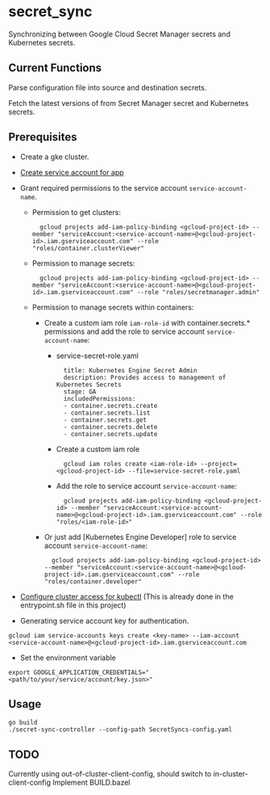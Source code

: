 # secret_sync
Synchronizing between Google Cloud Secret Manager secrets and Kubernetes secrets.

## Current Functions
Parse configuration file into source and destination secrets.

Fetch the latest versions of from Secret Manager secret and Kubernetes secrets.

## Prerequisites
- Create a gke cluster.

- [Create service account for app](https://cloud.google.com/docs/authentication/production#command-line)

- Grant required permissions to the service account `service-account-name`.

	- Permission to get clusters:

		    gcloud projects add-iam-policy-binding <gcloud-project-id> --member "serviceAccount:<service-account-name>@<gcloud-project-id>.iam.gserviceaccount.com" --role "roles/container.clusterViewer"
	
	- Permission to manage secrets:

		    gcloud projects add-iam-policy-binding <gcloud-project-id> --member "serviceAccount:<service-account-name>@<gcloud-project-id>.iam.gserviceaccount.com" --role "roles/secretmanager.admin"

	- Permission to manage secrets within containers:

		- Create a custom iam role `iam-role-id` with container.secrets.* permissions and add the role to service account `service-account-name`:
			- service-secret-role.yaml

				    title: Kubernetes Engine Secret Admin
				    description: Provides access to management of Kubernetes Secrets
				    stage: GA
				    includedPermissions:
				    - container.secrets.create
				    - container.secrets.list
				    - container.secrets.get
				    - container.secrets.delete
				    - container.secrets.update
			
			- Create a custom iam role

				    gcloud iam roles create <iam-role-id> --project=<gcloud-project-id> --file=service-secret-role.yaml

			- Add the role to service account `service-account-name`:

				    gcloud projects add-iam-policy-binding <gcloud-project-id> --member "serviceAccount:<service-account-name>@<gcloud-project-id>.iam.gserviceaccount.com" --role "roles/<iam-role-id>"

		- Or just add [Kubernetes Engine Developer] role to service account `service-account-name`:

			    gcloud projects add-iam-policy-binding <gcloud-project-id> --member "serviceAccount:<service-account-name>@<gcloud-project-id>.iam.gserviceaccount.com" --role "roles/container.developer"

- [Configure cluster access for kubectl](https://cloud.google.com/kubernetes-engine/docs/how-to/cluster-access-for-kubectl) (This is already done in the entrypoint.sh file in this project)

- Generating service account key for authentication.
```
gcloud iam service-accounts keys create <key-name> --iam-account <service-account-name>@<gcloud-project-id>.iam.gserviceaccount.com
```

- Set the environment variable
``` 
export GOOGLE_APPLICATION_CREDENTIALS="<path/to/your/service/account/key.json>"
```

## Usage
```
go build
./secret-sync-controller --config-path SecretSyncs-config.yaml
```

## TODO
Currently using out-of-cluster-client-config, should switch to in-cluster-client-config
Implement BUILD.bazel